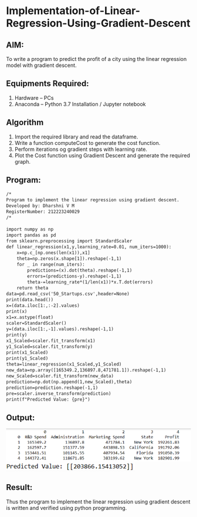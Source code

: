 # Implementation-of-Linear-Regression-Using-Gradient-Descent

## AIM:
To write a program to predict the profit of a city using the linear regression model with gradient descent.

## Equipments Required:
1. Hardware – PCs
2. Anaconda – Python 3.7 Installation / Jupyter notebook

## Algorithm
1. Import the required library and read the dataframe.
2. Write a function computeCost to generate the cost function.
3. Perform iterations og gradient steps with learning rate.
4. Plot the Cost function using Gradient Descent and generate the required graph.

## Program:
```
/*
Program to implement the linear regression using gradient descent.
Developed by: Dharshni V M 
RegisterNumber: 212223240029
/*

import numpy as np
import pandas as pd
from sklearn.preprocessing import StandardScaler
def linear_regression(x1,y,learning_rate=0.01, num_iters=1000):
    x=np.c_[np.ones(len(x1)),x1]
    theta=np.zeros(x.shape[1]).reshape(-1,1)
    for _ in range(num_iters):
        predictions=(x).dot(theta).reshape(-1,1)
        errors=(predictions-y).reshape(-1,1)
        theta-=learning_rate*(1/len(x1))*x.T.dot(errors)
    return theta
data=pd.read_csv('50_Startups.csv',header=None)
print(data.head())
x=(data.iloc[1:,:-2].values)
print(x)
x1=x.astype(float)
scaler=StandardScaler()
y=(data.iloc[1:,-1].values).reshape(-1,1)
print(y)
x1_Scaled=scaler.fit_transform(x1)
y1_Scaled=scaler.fit_transform(y)
print(x1_Scaled)
print(y1_Scaled)
theta=linear_regression(x1_Scaled,y1_Scaled)
new_data=np.array([165349.2,136897.8,471781.1]).reshape(-1,1)
new_Scaled=scaler.fit_transform(new_data)
prediction=np.dot(np.append(1,new_Scaled),theta)
prediction=prediction.reshape(-1,1)
pre=scaler.inverse_transform(prediction)
print(f"Predicted Value: {pre}")
```

## Output:
![Output](Output.png)
![predicted](<predicted value.png>)

## Result:
Thus the program to implement the linear regression using gradient descent is written and verified using python programming.

